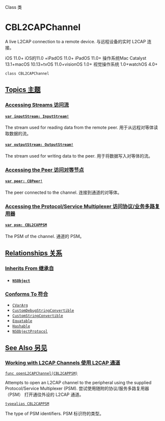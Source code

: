 Class 类

# CBL2CAPChannel 

A live L2CAP connection to a remote device.
与远程设备的实时 L2CAP 连接。

iOS 11.0+ iOS的11.0 +iPadOS 11.0+ iPadOS 11.0+ 操作系统Mac Catalyst 13.1+macOS 10.13+tvOS 11.0+visionOS 1.0+ 视觉操作系统 1.0+watchOS 4.0+

```
class CBL2CAPChannel
```



## [Topics 主题](https://developer.apple.com/documentation/corebluetooth/cbl2capchannel#topics)

### [Accessing Streams 访问流](https://developer.apple.com/documentation/corebluetooth/cbl2capchannel#Accessing-Streams)

#### [`var inputStream: InputStream!`](https://developer.apple.com/documentation/corebluetooth/cbl2capchannel/inputstream)

The stream used for reading data from the remote peer.
用于从远程对等体读取数据的流。



#### [`var outputStream: OutputStream!`](https://developer.apple.com/documentation/corebluetooth/cbl2capchannel/outputstream)

The stream used for writing data to the peer.
用于将数据写入对等体的流。



### [Accessing the Peer 访问对等节点](https://developer.apple.com/documentation/corebluetooth/cbl2capchannel#Accessing-the-Peer)

#### [`var peer: CBPeer!`](https://developer.apple.com/documentation/corebluetooth/cbl2capchannel/peer)

The peer connected to the channel.
连接到通道的对等体。



### [Accessing the Protocol/Service Multiplexer 访问协议/业务多路复用器](https://developer.apple.com/documentation/corebluetooth/cbl2capchannel#Accessing-the-ProtocolService-Multiplexer)

#### [`var psm: CBL2CAPPSM`](https://developer.apple.com/documentation/corebluetooth/cbl2capchannel/psm)

The PSM of the channel.
通道的 PSM。



## [Relationships 关系](https://developer.apple.com/documentation/corebluetooth/cbl2capchannel#relationships)

### [Inherits From 继承自](https://developer.apple.com/documentation/corebluetooth/cbl2capchannel#inherits-from)

- #### [`NSObject`](https://developer.apple.com/documentation/objectivec/nsobject)

  

### [Conforms To 符合](https://developer.apple.com/documentation/corebluetooth/cbl2capchannel#conforms-to)

- [`CVarArg`](https://developer.apple.com/documentation/Swift/CVarArg)
- [`CustomDebugStringConvertible`](https://developer.apple.com/documentation/Swift/CustomDebugStringConvertible)
- [`CustomStringConvertible`](https://developer.apple.com/documentation/Swift/CustomStringConvertible)
- [`Equatable`](https://developer.apple.com/documentation/Swift/Equatable)
- [`Hashable`](https://developer.apple.com/documentation/Swift/Hashable)
- [`NSObjectProtocol`](https://developer.apple.com/documentation/objectivec/nsobjectprotocol)



## [See Also 另见](https://developer.apple.com/documentation/corebluetooth/cbl2capchannel#see-also)

### [Working with L2CAP Channels 使用 L2CAP 通道](https://developer.apple.com/documentation/corebluetooth/cbl2capchannel#Working-with-L2CAP-Channels)

[`func openL2CAPChannel(CBL2CAPPSM)`](https://developer.apple.com/documentation/corebluetooth/cbperipheral/openl2capchannel(_:))

Attempts to open an L2CAP channel to the peripheral using the supplied Protocol/Service Multiplexer (PSM).
尝试使用随附的协议/服务多路复用器 （PSM） 打开通往外设的 L2CAP 通道。

[`typealias CBL2CAPPSM`](https://developer.apple.com/documentation/corebluetooth/cbl2cappsm)

The type of PSM identifiers.
PSM 标识符的类型。